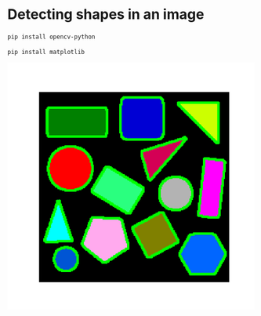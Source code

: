 # Detecting shapes in an image

`pip install opencv-python`

`pip install matplotlib`

![alt text](Figure_1.png)
